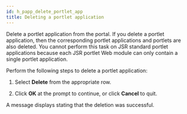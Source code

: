 ```yaml
---
id: h_papp_delete_portlet_app
title: Deleting a portlet application
---
```





Delete a portlet application from the portal. If you delete a portlet application, then the corresponding portlet applications and portlets are also deleted. You cannot perform this task on JSR standard portlet applications because each JSR portlet Web module can only contain a single portlet application.

Perform the following steps to delete a portlet application:

1.  Select **Delete** from the appropriate row.

2.  Click **OK** at the prompt to continue, or click **Cancel** to quit.


A message displays stating that the deletion was successful.

